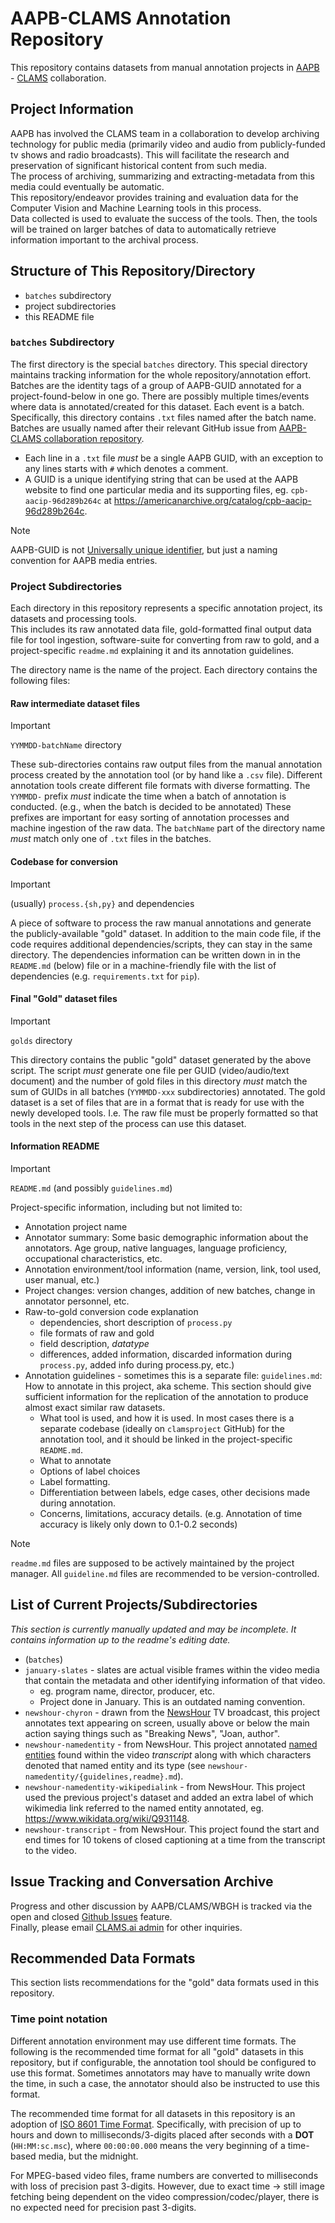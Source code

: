 # AAPB-CLAMS Annotation Repository
This repository contains datasets from manual annotation projects in [AAPB](https://americanarchive.org/) - [CLAMS](https://clams.ai) collaboration.

## Project Information
AAPB has involved the CLAMS team in a collaboration to develop archiving technology for public media 
(primarily video and audio from publicly-funded tv shows and radio broadcasts). 
This will facilitate the research and preservation of significant historical content from such media.  
The process of archiving, summarizing and extracting-metadata from this media could eventually be automatic.  
This repository/endeavor provides training and evaluation data for the Computer Vision and Machine Learning tools in this process.  
Data collected is used to evaluate the success of the tools. Then, the tools will be trained on larger batches of data to automatically retrieve 
information important to the archival process.

## Structure of This Repository/Directory
 - `batches` subdirectory
 - project subdirectories
 - this README file

### `batches` Subdirectory 
The first directory is the special `batches` directory. This special directory maintains tracking information for the whole repository/annotation effort. 
Batches are the identity tags of a group of AAPB-GUID annotated for a project-found-below in one go. 
There are possibly multiple times/events where data is annotated/created for this dataset. Each event is a batch.
Specifically, this directory contains `.txt` files named after the batch name. Batches are usually named after their relevant GitHub issue from [AAPB-CLAMS collaboration repository](https://github.com/clamsproject/aapb-collaboration).  
* Each line in a `.txt` file _must_ be a single AAPB GUID, with an exception to any lines starts with `#` which denotes a comment.  
* A GUID is a unique identifying string that can be used at the AAPB website to find one particular media and its supporting files, eg. `cpb-aacip-96d289b264c` at https://americanarchive.org/catalog/cpb-aacip-96d289b264c.

> [!NOTE]
> AAPB-GUID is not [Universally unique identifier](https://en.wikipedia.org/wiki/Universally_unique_identifier), but just a naming convention for AAPB media entries. 

### Project Subdirectories 
Each directory in this repository represents a specific annotation project, its datasets and processing tools.    
This includes its raw annotated data file, gold-formatted final output data file for tool ingestion, software-suite for converting from raw to gold, and a project-specific `readme.md` explaining it and its annotation guidelines.

The directory name is the name of the project. Each directory contains the following files:

#### Raw intermediate dataset files
> [!IMPORTANT]
> `YYMMDD-batchName` directory 
 
These sub-directories contains raw output files from the manual annotation process created by the annotation tool (or by hand like a `.csv` file). 
Different annotation tools create different file formats with diverse formatting. The `YYMMDD-` prefix _must_ indicate the time when a batch of annotation is conducted. (e.g., when the batch is decided to be annotated)
These prefixes are important for easy sorting of annotation processes and machine ingestion of the raw data. 
The `batchName` part of the directory name _must_ match only one of `.txt` files in the batches. 

#### Codebase for conversion
> [!IMPORTANT]
> (usually) `process.{sh,py}` and dependencies
 
A piece of software to process the raw manual annotations and generate the publicly-available "gold" dataset. 
In addition to the main code file, if the code requires additional dependencies/scripts, they can stay in the same directory. 
The dependencies information can be written down in in the `README.md` (below) file or in a machine-friendly file with the list of dependencies (e.g. `requirements.txt` for `pip`).

#### Final "Gold" dataset files
> [!IMPORTANT]
> `golds` directory

This directory contains the public "gold" dataset generated by the above script. The script _must_ generate one file per GUID (video/audio/text document) and the number of gold files in this directory _must_ match the sum of GUIDs in all batches (`YYMMDD-xxx` subdirectories) annotated. 
The gold dataset is a set of files that are in a format that is ready for use with the newly developed tools. I.e. The raw file must be properly formatted so that tools in the next step of the process can use this dataset.

#### Information README
> [!IMPORTANT] 
> `README.md` (and possibly `guidelines.md`)

Project-specific information, including but not limited to:
* Annotation project name
* Annotator summary: Some basic demographic information about the annotators. Age group, native languages, language proficiency, occupational characteristics, etc.
* Annotation environment/tool information (name, version, link, tool used, user manual, etc.)
* Project changes: version changes, addition of new batches, change in annotator personnel, etc.
* Raw-to-gold conversion code explanation 
  * dependencies, short description of `process.py`
  * file formats of raw and gold
  * field description, _datatype_
  * differences, added information, discarded information during `process.py`, added info during process.py, etc.)  
* Annotation guidelines - sometimes this is a separate file: `guidelines.md`: How to annotate in this project, aka scheme. This section should give sufficient information for the replication of the annotation to produce almost exact similar raw datasets.
  * What tool is used, and how it is used. In most cases there is a separate codebase (ideally on `clamsproject` GitHub) for the annotation tool, and it should be linked in the project-specific `README.md`.
  * What to annotate
  * Options of label choices
  * Label formatting. 
  * Differentiation between labels, edge cases, other decisions made during annotation.
  * Concerns, limitations, accuracy details. (e.g. Annotation of time accuracy is likely only down to 0.1-0.2 seconds)

> [!NOTE]
> `readme.md` files are supposed to be actively maintained by the project manager. All `guideline.md` files are recommended to be version-controlled.  

## List of Current Projects/Subdirectories
_This section is currently manually updated and may be incomplete. It contains information up to the readme's editing date._  
* (`batches`)
* `january-slates` - slates are actual visible frames within the video media that contain the metadata and other identifying information of that video. 
  * eg. program name, director, producer, etc.
  * Project done in January. This is an outdated naming convention.
* `newshour-chyron` - drawn from the [NewsHour](https://americanarchive.org/special_collections/newshour) TV broadcast, 
this project annotates text appearing on screen, usually above or below the main action saying things such as "Breaking News", "Joan, author".
* `newshour-namedentity` - from NewsHour. This project annotated [named entities](https://www.techtarget.com/searchbusinessanalytics/definition/named-entity#:~:text=In%20data%20mining%2C%20a%20named,phone%20numbers%2C%20companies%20and%20addresses.)
found within the video _transcript_ along with which characters denoted that named entity and its type
 (see `newshour-namedentity/{guidelines,readme}.md`).
* `newshour-namedentity-wikipedialink` - from NewsHour. This project used the previous project's dataset and added
an extra label of which wikimedia link referred to the named entity annotated, eg. https://www.wikidata.org/wiki/Q931148.
* `newshour-transcript` - from NewsHour. This project found the start and end times for 10 tokens of closed captioning at a time from the transcript to the video. 

## Issue Tracking and Conversation Archive
Progress and other discussion by AAPB/CLAMS/WBGH is tracked via the open and closed [Github Issues](https://github.com/clamsproject/aapb-annotations/issues) feature.  
Finally, please email [CLAMS.ai admin](admin@clams.ai) for other inquiries.  

## Recommended Data Formats

This section lists recommendations for the "gold" data formats used in this repository.

### Time point notation
Different annotation environment may use different time formats.
The following is the recommended time format for all "gold" datasets in this repository, but if configurable, the annotation tool should be configured to use this format.
Sometimes annotators may have to manually write down the time, in such a case, the annotator should also be instructed to use this format.

The recommended time format for all datasets in this repository is an adoption of [ISO 8601 Time Format](https://en.wikipedia.org/wiki/ISO_8601). 
Specifically, with precision of up to hours and down to milliseconds/3-digits placed after seconds with a **DOT** (`HH:MM:sc.msc`), where `00:00:00.000` means the very beginning of a time-based media, but the midnight.

For MPEG-based video files, frame numbers are converted to milliseconds with loss of precision past 3-digits. 
However, due to exact time -> still image fetching being dependent on the video compression/codec/player, there is no expected need for precision past 3-digits.
